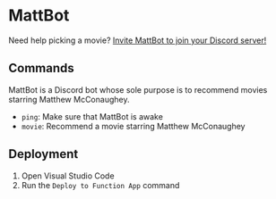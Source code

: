 # MattBot

Need help picking a movie? [Invite MattBot to join your Discord server!](https://discord.com/api/oauth2/authorize?client_id=862484713884221452&permissions=0&scope=bot%20applications.commands)

## Commands

MattBot is a Discord bot whose sole purpose is to recommend movies starring Matthew McConaughey.

- `ping`: Make sure that MattBot is awake
- `movie`: Recommend a movie starring Matthew McConaughey

## Deployment

1. Open Visual Studio Code
1. Run the `Deploy to Function App` command

